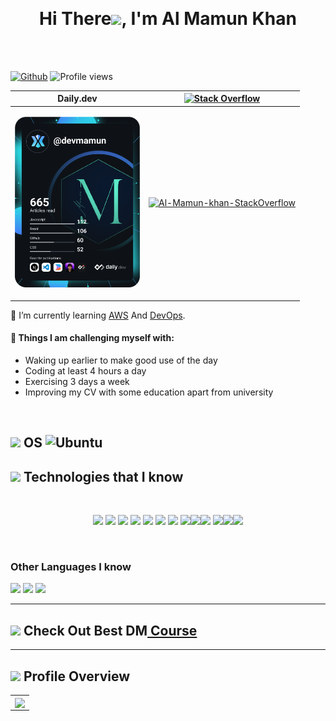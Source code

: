 <a href="https://www.linkedin.com/in/progmamun/" target="_blank" rel="noopener"><p align="center"> <img src="https://rawcdn.githack.com/progmamun/programming-hero/5e7a9d93012540777c2880f116cd243fc3df4e85/milestone-9/v0.2.svg" alt="" /> </a>

<h1 align="center">Hi There<a><img src="https://media.giphy.com/media/hvRJCLFzcasrR4ia7z/giphy.gif" width="25"></a>, I'm Al Mamun Khan</h1>
<br />
<br />

[![Github](https://img.shields.io/github/followers/progmamun?label=Follow&style=social)](https://github.com/progmamun)&nbsp;![Profile views](https://gpvc.arturio.dev/progmamun)

|                                                                 Daily.dev                                                                  |            [![Stack Overflow](https://aleen42.github.io/badges/src/stackoverflow.svg)](https://stackoverflow.com/users/15274012/al-mamun-khan)            |
| :----------------------------------------------------------------------------------------------------------------------------------------: | :-------------------------------------------------------------------------------------------------------------------------------------------------------: |
| <p align="center"><img src="https://github.com/progmamun/progmamun/blob/main/devcard.svg" width="200" alt="Al Mamun Khan's Dev Card"/></p> | [![Al-Mamun-khan-StackOverflow](https://github-readme-stackoverflow.vercel.app/?userID=15274012)](https://stackoverflow.com/users/15274012/al-mamun-khan) |

🌱 I’m currently learning [AWS](https://aws.amazon.com/) And [DevOps](https://www.google.com/search?q=DevOps).

#### :muscle: Things I am challenging myself with:

- Waking up earlier to make good use of the day
- Coding at least 4 hours a day
- Exercising 3 days a week
- Improving my CV with some education apart from university

<br />

## <img src = "https://media.giphy.com/media/VdoIFLsMIlwzfKD520/giphy.gif" width='50'/>&nbsp;OS&nbsp;![Ubuntu](https://img.shields.io/badge/Ubuntu-E95420?style=for-the-badge&logo=ubuntu&logoColor=white)

<h2><img src = "https://media2.giphy.com/media/QssGEmpkyEOhBCb7e1/giphy.gif?cid=ecf05e47a0n3gi1bfqntqmob8g9aid1oyj2wr3ds3mg700bl&rid=giphy.gif" width='50'/>&nbsp;Technologies that I know</h2>

<br/>

<p align="center">
<img src="https://img.shields.io/badge/JavaScript-007ACC?style=for-the-badge&logo=javascript&logoColor=white" height="25"/> 
<img src="https://img.shields.io/badge/Node.js-43853D?style=for-the-badge&logo=node.js&logoColor=white" height="25"/> 
<img src="https://img.shields.io/badge/TypeScript-007ACC?style=for-the-badge&logo=typescript&logoColor=white" height="25"/> 
<img src="https://img.shields.io/badge/Sass-CC6699?style=for-the-badge&logo=sass&logoColor=white" height="25"/> 
<img src="https://img.shields.io/badge/Tailwind_CSS-38B2AC?style=for-the-badge&logo=tailwind-css&logoColor=white" height="25"/> 
<img src="https://img.shields.io/badge/Express.js-404D59?style=for-the-badge" height="25"/> 
<img src="https://img.shields.io/badge/React-20232A?style=for-the-badge&logo=react&logoColor=61DAFB" height="25"/> 
<img src="https://img.shields.io/badge/Redux-593D88?style=for-the-badge&logo=redux&logoColor=white" height="25"/><img src="https://img.shields.io/badge/PostgreSQL-316192?style=for-the-badge&logo=postgresql&logoColor=white" height="25"/><img src="https://img.shields.io/badge/MongoDB-4EA94B?style=for-the-badge&logo=mongodb&logoColor=white" height="25"/> 
<img src="https://img.shields.io/badge/Amazon_AWS-232F3E?style=for-the-badge&logo=amazon-aws&logoColor=white" height="25"/><img src="https://img.shields.io/badge/Digital_Ocean-0080FF?style=for-the-badge&logo=DigitalOcean&logoColor=white" height="25"/><img src="https://img.shields.io/badge/Jest-323330?style=for-the-badge&logo=Jest&logoColor=white" height="25"/> 
</p>

<br/>

### Other Languages I know

<img src="https://img.shields.io/badge/-go-lang?style=flat&logo=go&logoColor=white" height="25"/> <img src="https://img.shields.io/badge/-C%20&%20C++-659ad2?style=flat&logo=c%2B%2B&logoColor=ffffff" height="25"/> <img src="https://img.shields.io/badge/-Php-black?style=flat&logo=php&logoColor=white" height="25"/>

---

## <h2><img src = "https://media.giphy.com/media/R4H1oAuFVnEwdsXVoR/giphy.gif" width='50'/>&nbsp;Check Out Best DM<a href="https://passivejournal.com/ref/58/" target="_blank" rel="noopener"> Course</a></h2>

---

<h2><img src = "https://media.giphy.com/media/v1.Y2lkPTc5MGI3NjExOTUxYWU4OWY4YjE3ZjA4NTJhMjg5ODYwOGRjZjJmNTJmYTE0NDAyYSZlcD12MV9pbnRlcm5hbF9naWZzX2dpZklkJmN0PWc/ZXkraFrlIW1D25M6ZJ/giphy.gif" width='50'/>&nbsp;Profile Overview</h2>

<p align="center">
   <table>
   <!-- <h1 align="center">Github Stats</h1> -->
       <!-- <tr>
       <td><img alt="progmamun :: Profile Stats" src="https://github-readme-stats.vercel.app/api?username=progmamun&theme=blue-green&amp;show_icons=true&amp;count_private=true&amp;hide_border=true" /></td>
       <td><img alt="progmamun :: Top Langs]" src="https://github-readme-stats.vercel.app/api/top-langs/?username=progmamun&langs_count=14&theme=blue-green&layout=compact&hide=html"> </td>
     </tr> -->
     <tr>
        <td colspan="2" align="center"><img  align="center" src="https://github-readme-streak-stats.herokuapp.com?user=progmamun&theme=blue-green&hide_border=true"></td>
     </tr>
   </table>
</p>
